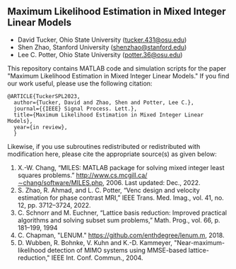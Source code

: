 ## Maximum Likelihood Estimation in Mixed Integer Linear Models
* David Tucker, Ohio State University (tucker.431@osu.edu)
* Shen Zhao, Stanford University (shenzhao@stanford.edu)
* Lee C. Potter, Ohio State University (potter.36@osu.edu)

This repository contains MATLAB code and simulation scripts for the paper "Maximum Likelihood Estimation in Mixed Integer Linear Models."  If you find our work useful, please use the following citation: 

```
@ARTICLE{TuckerSPL2023,
  author={Tucker, David and Zhao, Shen and Potter, Lee C.},
  journal={{IEEE} Signal Process. Lett.}, 
  title={Maximum Likelihood Estimation in Mixed Integer Linear Models}, 
  year={in review},
  }
```

Likewise, if you use subroutines redistributed or redistributed with modification here, please cite the appropriate source(s) as given below:

1. X.-W. Chang, “MILES: MATLAB package for solving mixed integer least squares problems.” http://www.cs.mcgill.ca/∼chang/software/MILES.php, 2006. Last updated: Dec., 2022.
2. S. Zhao, R. Ahmad, and L. C. Potter, “Venc design and velocity estimation for phase contrast MRI,” IEEE Trans. Med. Imag., vol. 41, no. 12, pp. 3712–3724, 2022.
3. C. Schnorr and M. Euchner, “Lattice basis reduction: Improved practical algorithms and solving subset sum problems,” Math. Prog., vol. 66, p. 181–199, 1994
4. C. Chapman, "LENUM." https://github.com/enthdegree/lenum.m, 2018.
5. D. Wubben, R. Bohnke, V. Kuhn and K.-D. Kammeyer, "Near-maximum-likelihood detection of MIMO systems using MMSE-based lattice-reduction," IEEE Int. Conf. Commun., 2004.
